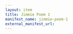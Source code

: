 ```yaml
---
layout: item
title: Jimmie Poem 1
manifest_name: jimmie-poem-1
external_manifest_url: 
---
```

<!-- Add an essay or interpretive material below this line,
using HTML or markdown.  Do not modify this file above this line -->
